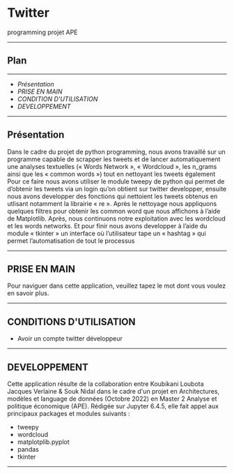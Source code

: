 # Twitter

programming projet APE

-------------------------------
## Plan
---
 -  *Présentation*
 -  *PRISE EN MAIN*
 -  *CONDITION D'UTILISATION*
 -  *DEVELOPPEMENT*

-------------------------------
## Présentation

Dans le cadre du projet de python programming, nous avons travaillé sur un programme capable de scrapper les tweets et de lancer automatiquement une analyses textuelles (« Words Network », « Wordcloud », les n_grams ainsi que les « common words ») tout en nettoyant les tweets également
Pour ce faire nous avons utiliser le module tweepy de python qui permet de d’obtenir les tweets via un login qu’on obtient sur twitter developper, ensuite nous avons developper des fonctions qui nettoient les tweets obtenus en utlisant notamment la librairie « re ». Après le nettoyage nous appliquons quelques filtres pour obtenir les common word que nous affichons à l’aide de Matplotlib. Après, nous continuons notre exploitation avec les wordcloud et les words networks. Et pour finir nous avons developper à l’aide du module « tkinter » un interface où l’utilisateur tape un « hashtag » qui permet l’automatisation de tout le processus

-------------------------------
## PRISE EN MAIN

Pour naviguer dans cette application, veuillez tapez le mot dont vous voulez en savoir plus.

-------------------------------

## CONDITIONS D'UTILISATION
- Avoir un compte twitter développeur

-------------------------------
## DEVELOPPEMENT
Cette application résulte de la collaboration entre Koubikani Loubota Jacques Verlaine & Souk Nidal dans le cadre d'un projet en Architectures, modèles et language de données (Octobre 2022) en Master 2 Analyse et politique économique (APE). Rédigée sur Jupyter 6.4.5, elle fait appel aux principaux packages et modules suivants :
 - tweepy
 - wordcloud
 - matplotplib.pyplot
 - pandas 
 - tkinter 
-------------------------------
